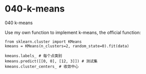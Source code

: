 # 040-k-means

040 k-means

Use my own function to implement k-means, the official function:

```
from sklearn.cluster import KMeans
kmeans = KMeans(n_clusters=2, random_state=0).fit(data)

kmeans.labels_ # 每个点类别
kmeans.predict([[0, 0], [12, 3]]) # 测试集
kmeans.cluster_centers_ # 收敛中心
```
